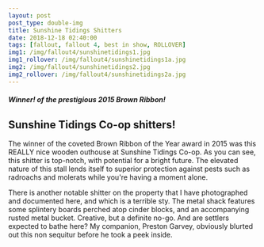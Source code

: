 ```yaml
---
layout: post
post_type: double-img
title: Sunshine Tidings Shitters
date: 2018-12-18 02:40:00
tags: [fallout, fallout 4, best in show, ROLLOVER]
img1: /img/fallout4/sunshinetidings1.jpg
img1_rollover: /img/fallout4/sunshinetidings1a.jpg
img2: /img/fallout4/sunshinetidings2.jpg
img2_rollover: /img/fallout4/sunshinetidings2a.jpg
---
```

#### *Winner! of the prestigious 2015 Brown Ribbon!*

## Sunshine Tidings Co-op shitters!

The winner of the coveted Brown Ribbon of the Year award in 2015 was this REALLY nice wooden outhouse at Sunshine Tidings Co-op. As you can see, this shitter is top-notch, with potential for a bright future. The elevated nature of this stall lends itself to superior protection against pests such as radroachs and molerats while you're having a moment alone.

There is another notable shitter on the property that I have photographed and documented here, and which is a terrible sty. The metal shack features some splintery boards perched atop cinder blocks, and an accompanying rusted metal bucket. Creative, but a definite no-go. And are settlers expected to bathe here? My companion, Preston Garvey, obviously blurted out this non sequitur before he took a peek inside.
